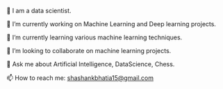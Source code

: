 🧔 I am a data scientist.

🔭 I’m currently working on Machine Learning and Deep learning projects.

🌱 I’m currently learning various machine learning techniques.

👯 I’m looking to collaborate on machine learning projects.

💬 Ask me about Artificial Intelligence, DataScience, Chess.

📫 How to reach me: shashankbhatia15@gmail.com

<!---
shashankbhatia15/shashankbhatia15 is a ✨ special ✨ repository because its `README.md` (this file) appears on your GitHub profile.
You can click the Preview link to take a look at your changes.
--->
